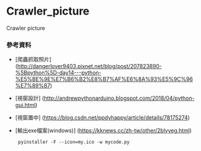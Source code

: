 # Crawler_picture
Crawler picture








### 參考資料
* [爬蟲抓取照片] (http://dangerlover9403.pixnet.net/blog/post/207823890-%5Bpython%5D-day14---python-%E5%BE%9E%E7%B6%B2%E8%B7%AF%E6%8A%93%E5%9C%96%E7%89%87)
* [視窗設計] (http://andrewpythonarduino.blogspot.com/2018/04/python-gui.html)
* [視窗置中] (https://blog.csdn.net/ppdyhappy/article/details/78175274)
* [輸出exe檔案(windows)] (https://kknews.cc/zh-tw/other/2blvyeg.html)

       pyinstaller -F --icon=my.ico -w mycode.py

